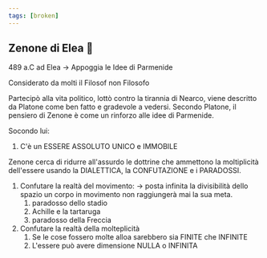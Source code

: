 ```yaml
---
tags: [broken]
---
```

## Zenone di Elea 🧠
489 a.C ad Elea → Appoggia le Idee di Parmenide

Considerato da molti il Filosof non Filosofo

Partecipò alla vita politico, lottò contro la tirannia di Nearco, viene descritto da Platone come ben fatto e gradevole a vedersi. Secondo Platone, il pensiero di Zenone è come un rinforzo alle idee di Parmenide.

Socondo lui:

1.  C'è un ESSERE ASSOLUTO UNICO e IMMOBILE

Zenone cerca di ridurre all'assurdo le dottrine che ammettono la moltiplicità dell'essere usando la DIALETTICA, la CONFUTAZIONE e i PARADOSSI.

1.  Confutare la realtà del movimento: → posta infinita la divisibilità dello spazio un corpo in movimento non raggiungerà mai la sua meta.
    1.  paradosso dello stadio
    2.  Achille e la tartaruga
    3.  paradosso della Freccia
2.  Confutare la realtà della molteplicità
    1.  Se le cose fossero molte alloa sarebbero sia FINITE che INFINITE
    2.  L'essere può avere dimensione NULLA o INFINITA
